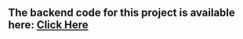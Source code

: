 ## The backend code for this project is available here: <a href="https://github.com/sujal7/final-project-backend">Click Here</a>

